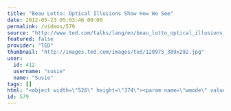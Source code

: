 ```yaml
---
title: "Beau Lotto: Optical Illusions Show How We See"
date: 2012-05-23 05:03:46 00:00
permalink: /videos/579
source: "http://www.ted.com/talks/lang/en/beau_lotto_optical_illusions_show_how_we_see.html"
featured: false
provider: "TED"
thumbnail: "http://images.ted.com/images/ted/120975_389x292.jpg"
user:
  id: 412
  username: "susie"
  name: "Susie"
tags: []
html: "<object width=\"526\" height=\"374\"><param name=\"wmode\" value=\"transparent\"><param name=\"movie\" value=\"http://video.ted.com/assets/player/swf/EmbedPlayer.swf\"><param name=\"allowFullScreen\" value=\"true\"><param name=\"allowScriptAccess\" value=\"always\"><param name=\"wmode\" value=\"transparent\"><param name=\"bgColor\" value=\"#ffffff\"><param name=\"flashvars\" value=\"vh=288&amp;ap=0&amp;vu=http://download.ted.com/talks/BeauLotto_2009G-320k.mp4&amp;su=http://images.ted.com/images/ted/tedindex/embed-posters/BeauLotto-2009.embed_thumbnail.jpg&amp;vw=512\"><embed src=\"http://video.ted.com/assets/player/swf/EmbedPlayer.swf\" pluginspace=\"http://www.macromedia.com/go/getflashplayer\" type=\"application/x-shockwave-flash\" wmode=\"transparent\" bgcolor=\"#ffffff\" width=\"526\" height=\"374\" allowfullscreen=\"true\" allowscriptaccess=\"always\" flashvars=\"vh=288&amp;ap=0&amp;vu=http://download.ted.com/talks/BeauLotto_2009G-320k.mp4&amp;su=http://images.ted.com/images/ted/tedindex/embed-posters/BeauLotto-2009.embed_thumbnail.jpg&amp;vw=512\"></embed></object>"
id: 579
---
```


